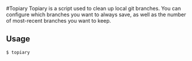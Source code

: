 #Topiary
Topiary is a script used to clean up local git branches. You can configure
which branches you want to always save, as well as the number of most-recent
branches you want to keep.

## Usage
    $ topiary

